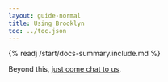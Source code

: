 ```yaml
---
layout: guide-normal
title: Using Brooklyn
toc: ../toc.json
---
```


{% readj /start/docs-summary.include.md %}

Beyond this, [just come chat to us](contact.html).
